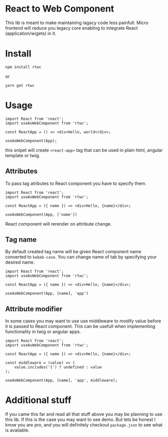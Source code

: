 # React to Web Component

  This lib is meant to make maintaining lagacy code less painfull.
Micro frontend will reduce you legacy core enabling to integrate React (application/wigets) in it.

# Install

    npm install rtwc
or

    yarn get rtwc

# Usage

    import React from 'react';
    import useAsWebComponent from 'rtwc';

    const ReactApp = () => <div>Hello, world</div>;
    
    useAsWebComponent(App);

this snipet will create `<react-app>` tag that can be used in plain html, angular template or twig.

## Attributes

To pass tag atributes to React component you have to specify them.

    import React from 'react';
    import useAsWebComponent from 'rtwc';

    const ReactApp = ({ name }) => <div>Hello, {name}</div>;
    
    useAsWebComponent(App, ['name'])

React component will rerender on attribute change.

## Tag name

By default created tag name will be given React component name converted to `kebab-case`. You can change name of tab by specifying your desired name.

    import React from 'react';
    import useAsWebComponent from 'rtwc';

    const ReactApp = ({ name }) => <div>Hello, {name}</div>;
    
    useAsWebComponent(App, [name], 'app')

## Attribute modifier

In some cases you may want to use use middleware to modify value before it is passed to React component. This can be usefull when implementing functionality in twig or angular apps.

    import React from 'react';
    import useAsWebComponent from 'rtwc';

    const ReactApp = ({ name }) => <div>Hello, {name}</div>;
    
    const middleware = (value) => (
        value.includes('{') ? undefined : value
    );

    useAsWebComponent(App, [name], 'app', middleware);

# Additional stuff

If you came this far and read all that stuff above you may be planning to use this lib. If this is the case you may want to see demo. But lets be honest I know you are pro, and you will definitely checkout `package.json` to see what is available.